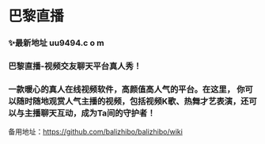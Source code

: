 # 巴黎直播
### ✨最新地址 uu9494.c o m

### 巴黎直播-视频交友聊天平台真人秀！
### 一款暖心的真人在线视频软件，高颜值高人气的平台。在这里， 你可以随时随地观赏人气主播的视频，包括视频K歌、热舞才艺表演，还可以与主播聊天互动，成为Ta间的守护者！
备用地址：https://github.com/balizhibo/balizhibo/wiki
